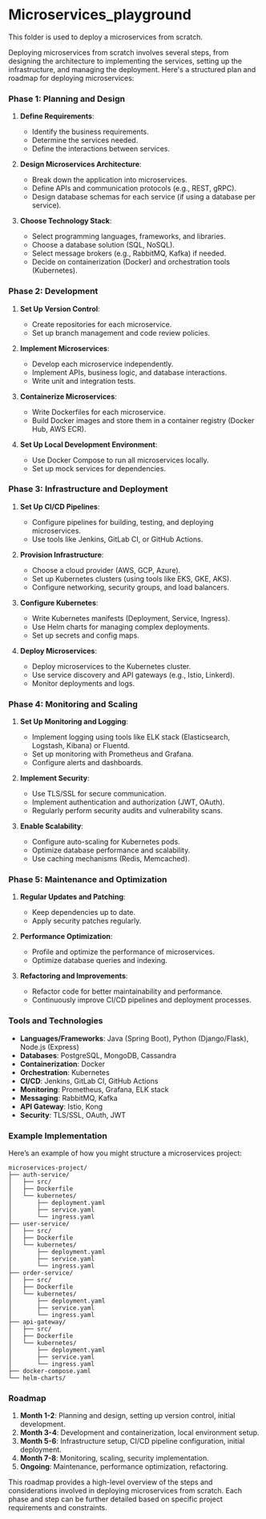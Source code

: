 # Microservices_playground
This folder is used to deploy a microservices from scratch.


Deploying microservices from scratch involves several steps, from designing the architecture to implementing the services, setting up the infrastructure, and managing the deployment. Here's a structured plan and roadmap for deploying microservices:

### Phase 1: Planning and Design

1. **Define Requirements**:
   - Identify the business requirements.
   - Determine the services needed.
   - Define the interactions between services.

2. **Design Microservices Architecture**:
   - Break down the application into microservices.
   - Define APIs and communication protocols (e.g., REST, gRPC).
   - Design database schemas for each service (if using a database per service).

3. **Choose Technology Stack**:
   - Select programming languages, frameworks, and libraries.
   - Choose a database solution (SQL, NoSQL).
   - Select message brokers (e.g., RabbitMQ, Kafka) if needed.
   - Decide on containerization (Docker) and orchestration tools (Kubernetes).

### Phase 2: Development

1. **Set Up Version Control**:
   - Create repositories for each microservice.
   - Set up branch management and code review policies.

2. **Implement Microservices**:
   - Develop each microservice independently.
   - Implement APIs, business logic, and database interactions.
   - Write unit and integration tests.

3. **Containerize Microservices**:
   - Write Dockerfiles for each microservice.
   - Build Docker images and store them in a container registry (Docker Hub, AWS ECR).

4. **Set Up Local Development Environment**:
   - Use Docker Compose to run all microservices locally.
   - Set up mock services for dependencies.

### Phase 3: Infrastructure and Deployment

1. **Set Up CI/CD Pipelines**:
   - Configure pipelines for building, testing, and deploying microservices.
   - Use tools like Jenkins, GitLab CI, or GitHub Actions.

2. **Provision Infrastructure**:
   - Choose a cloud provider (AWS, GCP, Azure).
   - Set up Kubernetes clusters (using tools like EKS, GKE, AKS).
   - Configure networking, security groups, and load balancers.

3. **Configure Kubernetes**:
   - Write Kubernetes manifests (Deployment, Service, Ingress).
   - Use Helm charts for managing complex deployments.
   - Set up secrets and config maps.

4. **Deploy Microservices**:
   - Deploy microservices to the Kubernetes cluster.
   - Use service discovery and API gateways (e.g., Istio, Linkerd).
   - Monitor deployments and logs.

### Phase 4: Monitoring and Scaling

1. **Set Up Monitoring and Logging**:
   - Implement logging using tools like ELK stack (Elasticsearch, Logstash, Kibana) or Fluentd.
   - Set up monitoring with Prometheus and Grafana.
   - Configure alerts and dashboards.

2. **Implement Security**:
   - Use TLS/SSL for secure communication.
   - Implement authentication and authorization (JWT, OAuth).
   - Regularly perform security audits and vulnerability scans.

3. **Enable Scalability**:
   - Configure auto-scaling for Kubernetes pods.
   - Optimize database performance and scalability.
   - Use caching mechanisms (Redis, Memcached).

### Phase 5: Maintenance and Optimization

1. **Regular Updates and Patching**:
   - Keep dependencies up to date.
   - Apply security patches regularly.

2. **Performance Optimization**:
   - Profile and optimize the performance of microservices.
   - Optimize database queries and indexing.

3. **Refactoring and Improvements**:
   - Refactor code for better maintainability and performance.
   - Continuously improve CI/CD pipelines and deployment processes.

### Tools and Technologies

- **Languages/Frameworks**: Java (Spring Boot), Python (Django/Flask), Node.js (Express)
- **Databases**: PostgreSQL, MongoDB, Cassandra
- **Containerization**: Docker
- **Orchestration**: Kubernetes
- **CI/CD**: Jenkins, GitLab CI, GitHub Actions
- **Monitoring**: Prometheus, Grafana, ELK stack
- **Messaging**: RabbitMQ, Kafka
- **API Gateway**: Istio, Kong
- **Security**: TLS/SSL, OAuth, JWT

### Example Implementation

Here’s an example of how you might structure a microservices project:

```
microservices-project/
├── auth-service/
│   ├── src/
│   ├── Dockerfile
│   └── kubernetes/
│       ├── deployment.yaml
│       ├── service.yaml
│       └── ingress.yaml
├── user-service/
│   ├── src/
│   ├── Dockerfile
│   └── kubernetes/
│       ├── deployment.yaml
│       ├── service.yaml
│       └── ingress.yaml
├── order-service/
│   ├── src/
│   ├── Dockerfile
│   └── kubernetes/
│       ├── deployment.yaml
│       ├── service.yaml
│       └── ingress.yaml
├── api-gateway/
│   ├── src/
│   ├── Dockerfile
│   └── kubernetes/
│       ├── deployment.yaml
│       ├── service.yaml
│       └── ingress.yaml
├── docker-compose.yaml
└── helm-charts/
```

### Roadmap

1. **Month 1-2**: Planning and design, setting up version control, initial development.
2. **Month 3-4**: Development and containerization, local environment setup.
3. **Month 5-6**: Infrastructure setup, CI/CD pipeline configuration, initial deployment.
4. **Month 7-8**: Monitoring, scaling, security implementation.
5. **Ongoing**: Maintenance, performance optimization, refactoring.

This roadmap provides a high-level overview of the steps and considerations involved in deploying microservices from scratch. Each phase and step can be further detailed based on specific project requirements and constraints.
